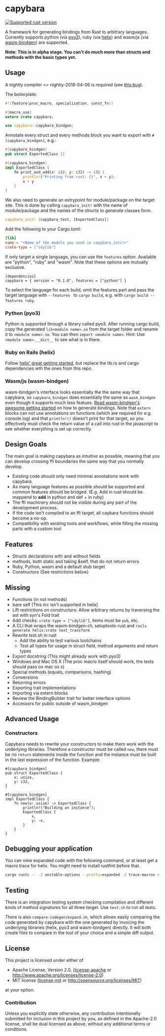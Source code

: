 # capybara

[![Supported rust version](https://img.shields.io/badge/rustc-nightly--2018--04--06-red.svg?style=flat-square)](https://github.com/rust-lang/rust/issues/49768)

A framework for generating bindings from Rust to arbitrary languages. Currently supports python (via [pyo3](https://github.com/PyO3/pyo3)), ruby
(via [helix](https://github.com/tildeio/helix)) and wasm/js (via [wasm-bindgen](https://github.com/rustwasm/wasm-bindgen)) are supported.

**Note: This is in alpha stage. You can't do much more than structs and methods with the basic types yet.**

## Usage

A nightly compiler <= nightly-2018-04-06 is required (see [this bug](https://github.com/rust-lang/rust/issues/49768)).

The boilerplate:

```rust
#![feature(proc_macro, specialization, const_fn)]

#[macro_use]
extern crate capybara;

use capybara::capybara_bindgen;
```

Annotate every struct and every methods block you want to export with `#[capybara_bindgen]`, e.g.:

```rust
#[capybara_bindgen]
pub struct ExportedClass {}

#[capybara_bindgen]
impl ExportedClass {
    fn print_and_add(x: i32, y: i32) -> i32 {
        println!("Printing from rust: {}", x + y);
        x + y
    }
}
```

We also need to generate an extrypoint for module/package on the target site. This is done by calling `capybara_init!`
with the name of module/package and the names of the structs to generate classes form.

```rust
capybara_init! {capybara_test, [ExportedClass]}
```

Add the following to your Cargo.toml:

```toml
[lib]
name = "<Name of the module you used in capybara_inti!>"
crate-type = ["cdylib"]
```

If only target a single language, you can use the `features` option. Available are "python", "ruby" and "wasm".
Note that these options are mutually exclusive.

```
[dependencies]
capybara = { version = "0.1.0", features = ["python"] }
```

To select the language for each build, omit the features part and pass the target language with `--features ` to
`cargo build`, e.g. with `cargo build --features ruby`.

### Python (pyo3)

Python is supported through a library called pyo3. After running cargo build, copy the generated `lib<module name>.so` from the target folder and
rename it to `<module name>.so`. You can then `import <module name>`. Hint: Use `<module name>.__dict__` to see what
is in there.

### Ruby on Rails (helix)

Follow [helix' great getting started](https://usehelix.com/getting_started), but replace the lib.rs and cargo
dependencies wth the ones from this repo.

### Wasm/js (wasm-bindgen)

wasm-bindgen's interface looks essentially the the same way that capybara, so `capybara_bindgen` does essentially the
same as `wasm_bindgen` even though it supports much less featues.
[Read wasm-bindgen's awesome getting started](https://github.com/rustwasm/wasm-bindgen) on how to generate bindings.
Note that `extern` blocks can not use annotations on functions (which are required for e.g. console.log) and that
`println!()` doesn't print for that target, so you effectively must check the return value of a call into rust in the
javascript to see whether everything is set up correctly.

## Design Goals

The main goal is making capybara as _intuitive_ as possible, meaning that you can develop crossing ffi boundaries the same way that you normally develop.

 * Existing code should only need minimal annotations work with capybara.
 * As many language features as possible should be supported and common features should be bridged. (E.g. Add in rust should be mappend to __add__ in python and def + in ruby) 
 * The ffi machinery should not be visible during any part of the development process.
 * If the code isn't compiled to an ffi target, all caybara functions should become a no-op.
 * Compatibility with existing tools and workflows, while filling the missing parts with a custom tool

## Features

 * Structs declarations with and without fields
 * methods, both static and taking &self, that do not return errors
 * Ruby, Python, wasm and a default stub target
 * Constructors (See restrictions below)

## Missing

 * Functions (in not methods)
 * bare self (This iirc isn't supported in helix)
 * Lift restrictions on constructors: Allow arbitrary returns by traversing the ast with syn's Fold trait
 * Add checks: `crate-type = ["cdylib"]`, items must be `pub`, etc.
 * A CLI that wraps the wasm-bindgen-cli, setuptools-rust and `rails generate helix:crate text_transform`
 * Rewrite test.sh in rust
   * Add the ability to test various toolchains
   * Test all types for usage in struct field, method arguments and return types
 * Export docstring (This might already work with pyo3)
 * Windows and Mac OS X (The proc macro itself should work, the tests should pass on mac os x)
 * Special methods (equals, comparisons, hashing)
 * Conversions
 * Returning errors
 * Exporting trait implementations
 * Importing via extern blocks
 * Review the BindingBuilder trait for better interface options
 * Accessors for public outside of wasm_bindgen

## Advanced Usage

### Constructors

Capybara needs to rewrite your constructors to make them work with the underlying libraries. Therefore a constructor must be called `new`, there must be no `return` statements inside the function and the instance must be built in the last expression of the function. Example:

```
#[capybara_bindgen]
pub struct ExportedClass {
    x: usize,
    y: i32,
}

#[capybara_bindgen]
impl ExportedClass {
    fn new(x: usize) -> ExportedClass {
        println!("Building an instance");
        ExportedClass {
            x,
            y: -x,
        }
    }
}
```

## Debugging your application

You can view expanded code with the following command, or at least get a macro trace for helix. You might need to install rustfmt before that.

```bash
cargo rustc -- -Z unstable-options --pretty=expanded -Z trace-macros > expanded.rs; rustfmt expanded.rs
```


## Testing

There is an integration testing system checking compilation and different kinds of method signatures for all three target. Use `test.sh` to run all tests.

There is also `compare-codegen/expand.sh`, which allows easily comparing the code generated by capybara with the one generated by invocing the underlying libraries (helix, pyo3 and wasm-bindgen) directly. It will both create files to compare in the tool of your choice and a simple diff output.

## License

This project is licensed under either of

 * Apache License, Version 2.0, ([license-apache](license-apache) or
   http://www.apache.org/licenses/license-2.0)
 * MIT license ([license-mit](license-mit) or
   http://opensource.org/licenses/MIT)

at your option.

### Contribution

Unless you explicitly state otherwise, any contribution intentionally submitted
for inclusion in this project by you, as defined in the Apache-2.0 license,
shall be dual licensed as above, without any additional terms or conditions.

